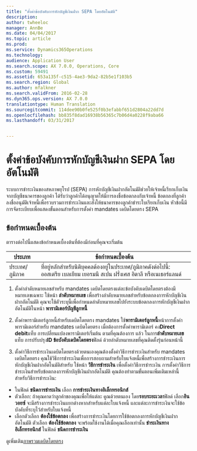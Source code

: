 ```yaml
---
title: "ตั้งค่าข้อบังคับการหักบัญชีเงินฝาก SEPA โดยอัตโนมัติ"
description: 
author: twheeloc
manager: AnnBe
ms.date: 04/04/2017
ms.topic: article
ms.prod: 
ms.service: Dynamics365Operations
ms.technology: 
audience: Application User
ms.search.scope: AX 7.0.0, Operations, Core
ms.custom: 59491
ms.assetid: 653a135f-c515-4ae3-9da2-82b5e1f103b5
ms.search.region: Global
ms.author: mfalkner
ms.search.validFrom: 2016-02-28
ms.dyn365.ops.version: AX 7.0.0
translationtype: Human Translation
ms.sourcegitcommit: 114dee90b0fe525f0b3efabbf651d2804a22dd7d
ms.openlocfilehash: bb835f8dad16938b56365c7b06d4a0228f9aba66
ms.lasthandoff: 03/31/2017


---
```


# <a name="set-up-sepa-direct-debit-mandate"></a>ตั้งค่าข้อบังคับการหักบัญชีเงินฝาก SEPA โดยอัตโนมัติ



ระบบการชำระเงินของสหภาพยุโรป (SEPA) การหักบัญชีเงินฝากอัตโนมัติช่วยให้เจ้าหนี้เรียกเก็บเงินจากบัญชีธนาคารของลูกค้า ได้รับว่าลูกค้าได้อนุญาตให้มีการลงชื่อข้อตกลงกับเจ้าหนี้ ข้อตกลงที่ลูกค้าลงชื่ออนุมัติเจ้าหนี้เพื่อรวบรวมการชำระเงินและสั่งให้ธนาคารของลูกค้าชำระใบเรียกเก็บเงิน หัวข้อนี้มีการจัดระเบียบเพื่อแสดงขั้นตอนสำหรับการตั้งค่า mandates เดบิตโดยตรง SEPA

## <a name="prerequisites"></a>ข้อกำหนดเบื้องต้น
ตารางต่อไปนี้แสดงข้อกำหนดเบื้องต้นที่ต้องมีก่อนที่คุณจะเริ่มต้น

| ประเภท       | ข้อกำหนดเบื้องต้น                                                                                                                                              |
|----------------|-----------------------------------------------------------------------------------------------------------------------------------------------------------|
| ประเทศ/ภูมิภาค | ที่อยู่หลักสำหรับนิติบุคคลต้องอยู่ในประเทศ/ภูมิภาคดังต่อไปนี้: ออสเตรีย เบลเยียม เยอรมนี สเปน ฝรั่งเศส อิตาลี หรือเนเธอร์แลนด์ |

1. ตั้งค่าลำดับหมายเลขสำหรับ mandates เดบิตโดยตรงแต่ละข้อบังคับเดบิตโดยตรงต้องมีหมายเลขเฉพาะ ใช้หน้า **ลำดับหมายเลข** เพื่อสร้างลำดับหมายเลขสำหรับข้อตกลงการหักบัญชีเงินฝากอัตโนมัติ คุณจะใช้ตัวระบุนี้เพื่อกำหนดลำดับหมายเลขไปยังระบบข้อตกลงการหักบัญชีเงินฝากอัตโนมัติในหน้า **พารามิเตอร์บัญชีลูกหนี้**

2. ตั้งค่าพารามิเตอร์ลูกหนี้สำหรับเดบิตโดยตรง mandates ใช้**พารามิเตอร์ลูกหนี้**หน้าการตั้งค่าพารามิเตอร์สำหรับ mandates เดบิตโดยตรง เมื่อต้องการตั้งค่าพารามิเตอร์ คง**Direct debit**แท็บ การเปลี่ยนแปลงพารามิเตอร์เริ่มต้น ตามที่คุณต้องการ แล้ว ในการ**ลำดับหมายเลข**แท็บ การปรับปรุง**ID ข้อบังคับเดบิตโดยตรง**ฟิลด์ ด้วยลำดับหมายเลขที่คุณติดตั้งรุ่นก่อนหน้านี้

3. ตั้งค่าวิธีการชำระเงินเดบิตโดยตรงด้วยตนเองคุณต้องตั้งค่าวิธีการชำระเงินสำหรับ mandates เดบิตโดยตรง คุณใช้วิธีการชำระเงินเพื่อการสอบถามสำหรับใบแจ้งหนี้เพื่อสร้างการชำระเงินการหักบัญชีเงินฝากอัตโนมัติสำหรับ ใช้หน้า **วิธีการชำระเงิน** เพื่อตั้งค่าวิธีการชำระเงิน การตั้งค่าวิธีการชำระเงินสำหรับข้อตกลงการหักบัญชีเงินฝากอัตโนมัติ คุณต้องทำตามขั้นตอนเพิ่มเติมเหล่านี้สำหรับวิธีการชำระเงิน:

-   ในฟิลด์ **ชนิดการชำระเงิน** เลือก **การชำระเงินทางอิเล็กทรอนิกส์**
-   ตัวเลือก: ถ้าคุณคาดว่าลูกค้าของคุณเพื่อให้แต่ละ คูณด้วยตนเอง โดย**รอบระยะเวลา**ฟิลด์ เลือก**อินวอยซ์** จะมีสร้างการชำระเงินแยกต่างหากสำหรับแต่ละใบแจ้งหนี้ และแต่ละการชำระเงินจะใช้ข้อบังคับที่ระบุไว้สำหรับใบแจ้งหนี้
-   เลือกตัวเลือก **ต้องใช้ข้อตกลง** เพื่อสร้างการชำระเงินโดยการใช้ข้อตกลงการหักบัญชีเงินฝากอัตโนมัติ ตัวเลือก **ต้องใช้ข้อตกลง** จะพร้อมใช้งานได้เมื่อคุณเลือกเท่านั้น **ชำระเงินทางอิเล็กทรอนิกส์** ในฟิลด์ **ชนิดการชำระเงิน**

ดูเพิ่มเติม[ภาพรวมเดบิตโดยตรง](sepa-direct-debit-overview.md) 

